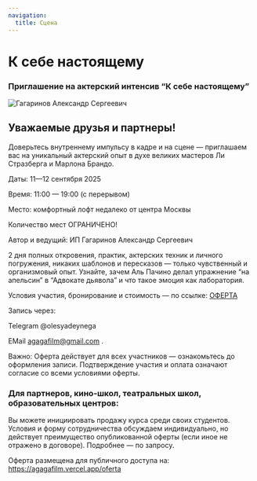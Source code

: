 ```yaml
---
navigation:
  title: Сцена
---
```


# К себе настоящему

### Приглашение на актерский интенсив “К себе настоящему”

![Гагаринов Александр Сергеевич](/about11-12-09.jpg)




## Уважаемые друзья и партнеры!

Доверьтесь внутреннему импульсу в кадре и на сцене — приглашаем вас на уникальный актерский опыт в духе великих мастеров Ли Стразберга и Марлона Брандо.

Даты: 11—12 сентября 2025

Время: 11:00 — 19:00 (с перерывом)

Место: комфортный лофт недалеко от центра Москвы

Количество мест ОГРАНИЧЕНО!

Автор и ведущий: ИП Гагаринов Александр Сергеевич

2 дня полных откровения, практик, актерских техник и личного погружения, никаких шаблонов и пересказов — только чувственный и организмовый опыт. Узнайте, зачем Аль Пачино делал упражнение “на апельсин” в “Адвокате дьявола” и что такое эмоция как лаборатория.

Условия участия, бронирование и стоимость — по ссылке: [ОФЕРТА](https://agagafilm.vercel.app/oferta)

Запись через:

Telegram @olesyadeynega 

EMail agagafilm@gmail.com .

Важно: Оферта действует для всех участников — ознакомьтесь до оформления записи. Подтверждение участия и оплата означают согласие со всеми условиями оферты.

### Для партнеров, кино-школ, театральных школ, образовательных центров:

Вы можете инициировать продажу курса среди своих студентов. Условия и форму сотрудничества обсуждаем индивидуально, но действует преимущество опубликованной оферты (если иное не отражено в договоре). Подробнее — по запросу.

Оферта размещена для публичного доступа на: https://agagafilm.vercel.app/oferta
